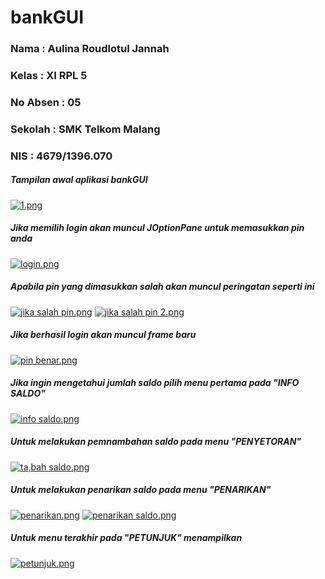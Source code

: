# bankGUI

### Nama : Aulina Roudlotul Jannah
### Kelas  : XI RPL 5
### No Absen : 05
### Sekolah : SMK Telkom Malang 
### NIS : 4679/1396.070


##### Tampilan awal aplikasi bankGUI
[![1.png](https://s28.postimg.org/m6c6ejz3x/image.png)](https://postimg.org/image/izhmuxent/)
##### Jika memilih login akan muncul JOptionPane untuk memasukkan pin anda
[![login.png](https://s27.postimg.org/gg67j6z5f/login.png)](https://postimg.org/image/t7kdpp8xb/)
##### Apabila pin yang dimasukkan salah akan muncul peringatan seperti ini 
[![jika salah pin.png](https://s28.postimg.org/p9vgh69jx/jika_salah_pin.png)](https://postimg.org/image/h4dej0lax/)
[![jika salah pin 2.png](https://s23.postimg.org/5rj4b6szf/jika_salah_pin_2.png)](https://postimg.org/image/jxyv6f3uf/)
##### Jika berhasil login akan muncul frame baru 
[![pin benar.png](https://s28.postimg.org/lbk2c5nul/pin_benar.png)](https://postimg.org/image/rchr98agp/)
##### Jika ingin mengetahui jumlah saldo pilih menu pertama pada "INFO SALDO"
[![info saldo.png](https://s29.postimg.org/7pp056ubb/info_saldo.png)](https://postimg.org/image/58d8xxaer/)
##### Untuk melakukan pemnambahan saldo pada menu "PENYETORAN"
[![ta,bah saldo.png](https://s24.postimg.org/v2qfurud1/ta_bah_saldo.png)](https://postimg.org/image/yz3rqrfch/)
##### Untuk melakukan penarikan saldo pada menu "PENARIKAN"
[![penarikan.png](https://s23.postimg.org/5dilwl0d7/penarikan.png)](https://postimg.org/image/me1i59def/)
[![penarikan saldo.png](https://s24.postimg.org/kyl6ky5hx/penarikan_saldo.png)](https://postimg.org/image/ekw3hp0lt/)
##### Untuk menu terakhir pada "PETUNJUK" menampilkan 
[![petunjuk.png](https://s28.postimg.org/ittaid6b1/petunjuk.png)](https://postimg.org/image/mq6mecrah/)
